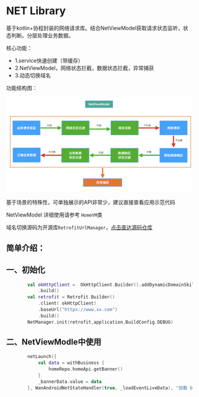 # NET Library

基于kotlin+协程封装的网络请求库。结合NetViewModel获取请求状态监听，状态判断。分层处理业务数据。




核心功能：

* 1.service快速创建（带缓存）
* 2.NetViewModel，网络状态拦截，数据状态拦截，异常捕获 
* 3.动态切换域名

功能结构图：

![结构图](/images/function_structure.jpg) 

基于场景的特殊性，可单独展示的API非常少，建议直接查看应用示范代码

NetViewModel 详细使用请参考 `HomeVM`类

域名切换源码为开源库`RetrofitUrlManager`，[点击直达源码仓库](https://github.com/JessYanCoding/RetrofitUrlManager/blob/master/README-zh.md)

## 简单介绍：

## 一、初始化

```kotlin
        val okHttpClient =  OkHttpClient.Builder().addDynamicDomainSkill()
            .build()
        val retrofit = Retrofit.Builder()
            .client( okHttpClient)
            .baseUrl("https://www.xx.com")
            .build()
        NetManager.init(retrofit,application,BuildConfig.DEBUG)
```

## 二、NetViewModle中使用

```kotlin
        netLaunch({
            val data = withBusiness {
                homeRepo.homeApi.getBanner()
            }
            _bannerData.value = data
        }, WanAndroidNetStateHandler(true, _loadEventLiveData), "加载 banner")

```